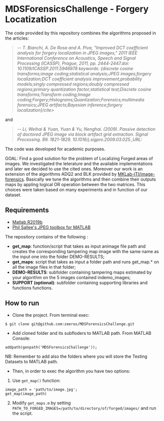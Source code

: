 # MDSForensicsChallenge - Forgery Locatization 

The code provided by this repository combines the algorithms proposed in the articles:

> -- <cite>T. Bianchi, A. De Rosa and A. Piva, "Improved DCT coefficient analysis for forgery localization in JPEG images," 2011 IEEE International Conference on Acoustics, Speech and Signal Processing (ICASSP), Prague, 2011, pp. 2444-2447.doi: 10.1109/ICASSP.2011.5946978 keywords: {discrete cosine transforms;image coding;statistical analysis;JPEG images;forgery localization;DCT coefficient analysis improvement;probability models;singly compressed regions;doubly compressed regions;primary quantization factor;statistical test;Discrete cosine transforms;Transform coding;Image coding;Forgery;Histograms;Quantization;Forensics;multimedia forensics;JPEG artifacts;Bayesian inference;forgery localization}/cite>

and

> -- <cite>Li, Weihai & Yuan, Yuan & Yu, Nenghai. (2009). Passive detection of doctored JPEG image via block artifact grid extraction. Signal Processing. 89. 1821-1829. 10.1016/j.sigpro.2009.03.025.,URL: </cite>

The code was developed for academic purposes. 

GOAL: Find a good solution for the problem of Localizing Forged areas of images. We investigated the leterature and the available implementations and later we decided to use the cited ones. Moreover our work is an extension of the algorithms ADQ2 and BLK provided by [MKLab-ITI/image-forensics](https://github.com/MKLab-ITI/image-forensics). Basically we tune the algorithms and then combine their outputs maps by appling logical OR operation between the two matrices. This choices were taken based on many experiments and in function of our dataset.

## Requirements
- [Matlab R2019b](https://it.mathworks.com/downloads/)
- [Phil Sallee's JPEG toolbox for MATLAB](http://dde.binghamton.edu/download/jpeg_toolbox.zip) 

The repository contains of the following :
- **get_map**: function/script that takes as input an​ image file path and creates the corresponding tampering map image ​with the same name as the input one​ into the folder DEMO-RESULTS;
- **get_maps**: script that takes as input a folder path and runs get_map.* on all the image files in that folder;
- **DEMO-RESULTS**: subfolder containing tampering maps estimated by your algorithm on the 5 images contained in ​demo_images;
- **SUPPORT (optional)**: subfolder containing supporting libraries and functions functions. 

## How to run
* Clone the project. From terminal exec: 
```
$ git clone git@github.com:zeeros/MDSForensicsChallenge.git
```
* Add cloned folder and its subfloders to MATLAB path. From MATLAB Console:
```
addpath(genpath('MDSForensicsChallenge'));
```
NB: Remember to add also the folders where you will store the Testing Datasets to MATLAB path.


* Then, in order to exec the algorithm you have two options:
1) Use `get_map()` function:
```
image_path = 'path/to/image.jpg';
get_map(image_path)
```
2) Modify `get_maps.m` by setting `PATH_TO_FORGED_IMAGES=/path/to/directory/of/forged/images/` and run the script. 